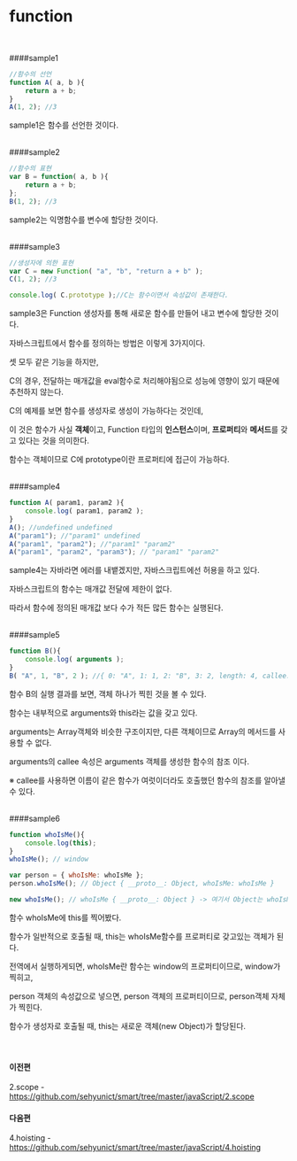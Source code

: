 # function

<br/>

####sample1
```javascript
//함수의 선언
function A( a, b ){
	return a + b;
}
A(1, 2); //3
```
sample1은 함수를 선언한 것이다.
<br/><br/>

####sample2
```javascript
//함수의 표현
var B = function( a, b ){
	return a + b;
};
B(1, 2); //3
```
sample2는 익명함수를 변수에 할당한 것이다.
<br/><br/>

####sample3
```javascript
//생성자에 의한 표현
var C = new Function( "a", "b", "return a + b" );
C(1, 2); //3

console.log( C.prototype );//C는 함수이면서 속성값이 존재한다.
```
sample3은 Function 생성자를 통해 새로운 함수를 만들어 내고 변수에 할당한 것이다.

자바스크립트에서 함수를 정의하는 방법은 이렇게 3가지이다.

셋 모두 같은 기능을 하지만, 

C의 경우, 전달하는 매개값을 eval함수로 처리해야됨으로 성능에 영향이 있기 때문에 추천하지 않는다.

C의 예제를 보면 함수를 생성자로 생성이 가능하다는 것인데,

이 것은 함수가 사실 **객체**이고, Function 타입의 **인스턴스**이며, **프로퍼티**와 **메서드**를 갖고 있다는 것을 의미한다.

함수는 객체이므로 C에 prototype이란 프로퍼티에 접근이 가능하다.
<br/><br/>

####sample4
```javascript
function A( param1, param2 ){
	console.log( param1, param2 );
}
A(); //undefined undefined
A("param1"); //"param1" undefined
A("param1", "param2"); //"param1" "param2"
A("param1", "param2", "param3"); // "param1" "param2"
```
sample4는 자바라면 에러를 내뱉겠지만, 자바스크립트에선 허용을 하고 있다.

자바스크립트의 함수는 매개값 전달에 제한이 없다.

따라서 함수에 정의된 매개값 보다 수가 적든 많든 함수는 실행된다.
<br/><br/>

####sample5
```javascript
function B(){
	console.log( arguments );
}
B( "A", 1, "B", 2 ); //{ 0: "A", 1: 1, 2: "B", 3: 2, length: 4, callee: B }
```
함수 B의 실행 결과를 보면, 객체 하나가 찍힌 것을 볼 수 있다.

함수는 내부적으로 arguments와 this라는 값을 갖고 있다.

arguments는 Array객체와 비슷한 구조이지만, 다른 객체이므로 Array의 메서드를 사용할 수 없다.

arguments의 callee 속성은 arguments 객체를 생성한 함수의 참조 이다.

※ callee를 사용하면 이름이 같은 함수가 여럿이더라도 호출했던 함수의 참조를 알아낼 수 있다. 
<br/><br/>

####sample6
```javascript
function whoIsMe(){
	console.log(this);
}
whoIsMe(); // window

var person = { whoIsMe: whoIsMe };
person.whoIsMe(); // Object { __proto__: Object, whoIsMe: whoIsMe }

new whoIsMe(); // whoIsMe { __proto__: Object } -> 여기서 Object는 whoIsMe.prototype과 같다.
```
함수 whoIsMe에 this를 찍어봤다.

함수가 일반적으로 호출될 때, this는 whoIsMe함수를 프로퍼티로 갖고있는 객체가 된다.

전역에서 실행하게되면, whoIsMe란 함수는 window의 프로퍼티이므로, window가 찍히고,

person 객체의 속성값으로 넣으면, person 객체의 프로퍼티이므로, person객체 자체가 찍힌다.
  
함수가 생성자로 호출될 때, this는 새로운 객체(new Object)가 할당된다.
<br/><br/>
<br/>

#### 이전편 
2.scope - https://github.com/sehyunict/smart/tree/master/javaScript/2.scope
#### 다음편
4.hoisting - https://github.com/sehyunict/smart/tree/master/javaScript/4.hoisting

<br/>
<br/>
<br/>
<br/>